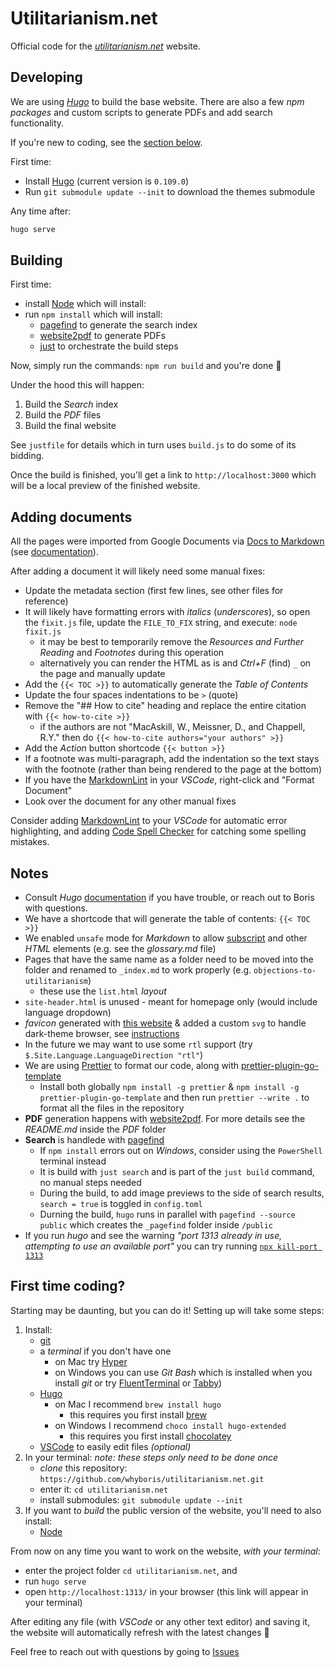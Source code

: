# Utilitarianism.net

Official code for the [_utilitarianism.net_](https://www.utilitarianism.net/) website.

## Developing

We are using [_Hugo_](https://gohugo.io/) to build the base website. There are also a few _npm packages_ and custom scripts to generate PDFs and add search functionality.

If you're new to coding, see the [section below](#first-time-coding).

First time:

- Install [Hugo](https://gohugo.io/getting-started/installing/) (current version is `0.109.0`)
- Run `git submodule update --init` to download the themes submodule

Any time after:

```sh
hugo serve
```

## Building

First time:

- install [Node](https://nodejs.org/en/) which will install:
- run `npm install` which will install:
  - [pagefind](https://pagefind.app) to generate the search index
  - [website2pdf](https://github.com/jgazeau/website2pdf) to generate PDFs
  - [just](https://github.com/casey/just) to orchestrate the build steps

Now, simply run the commands: `npm run build` and you're done 🚀

Under the hood this will happen:

1. Build the _Search_ index
2. Build the _PDF_ files
3. Build the final website

See `justfile` for details which in turn uses `build.js` to do some of its bidding.

Once the build is finished, you'll get a link to `http://localhost:3000` which will be a local preview of the finished website.

## Adding documents

All the pages were imported from Google Documents via [Docs to Markdown](https://workspace.google.com/u/0/marketplace/app/docs_to_markdown/700168918607) (see [documentation](https://github.com/evbacher/gd2md-html/wiki)).

After adding a document it will likely need some manual fixes:

- Update the metadata section (first few lines, see other files for reference)
- It will likely have formatting errors with _italics_ (_underscores_), so open the `fixit.js` file, update the `FILE_TO_FIX` string, and execute: `node fixit.js`
  - it may be best to temporarily remove the _Resources and Further Reading_ and _Footnotes_ during this operation
  - alternatively you can render the HTML as is and _Ctrl+F_ (find) `_` on the page and manually update
- Add the `{{< TOC >}}` to automatically generate the _Table of Contents_
- Update the four spaces indentations to be `>` (quote)
- Remove the "## How to cite" heading and replace the entire citation with `{{< how-to-cite >}}`
  - if the authors are not "MacAskill, W., Meissner, D., and Chappell, R.Y." then do `{{< how-to-cite authors="your authors" >}}`
- Add the _Action_ button shortcode `{{< button >}}`
- If a footnote was multi-paragraph, add the indentation so the text stays with the footnote (rather than being rendered to the page at the bottom)
- If you have the [MarkdownLint](https://marketplace.visualstudio.com/items?itemName=DavidAnson.vscode-markdownlint) in your _VSCode_, right-click and "Format Document"
- Look over the document for any other manual fixes

Consider adding [MarkdownLint](https://marketplace.visualstudio.com/items?itemName=DavidAnson.vscode-markdownlint) to your _VSCode_ for automatic error highlighting, and adding [Code Spell Checker](https://marketplace.visualstudio.com/items?itemName=streetsidesoftware.code-spell-checker) for catching some spelling mistakes.

## Notes

- Consult _Hugo_ [documentation](https://gohugo.io/documentation/) if you have trouble, or reach out to Boris with questions.
- We have a shortcode that will generate the table of contents: `{{< TOC >}}`
- We enabled `unsafe` mode for _Markdown_ to allow [subscript](https://discourse.gohugo.io/t/footnote-sup-tag-not-working-inside-markdownify-help/25426) and other _HTML_ elements (e.g. see the _glossary.md_ file)
- Pages that have the same name as a folder need to be moved into the folder and renamed to `_index.md` to work properly (e.g. `objections-to-utilitarianism`)
  - these use the `list.html` _layout_
- `site-header.html` is unused - meant for homepage only (would include language dropdown)
- _favicon_ generated with [this website](https://realfavicongenerator.net/) & added a custom `svg` to handle dark-theme browser, see [instructions](https://web.dev/building-an-adaptive-favicon/)
- In the future we may want to use some `rtl` support (try `$.Site.Language.LanguageDirection "rtl"`)
- We are using [Prettier](https://prettier.io/) to format our code, along with [prettier-plugin-go-template](https://github.com/NiklasPor/prettier-plugin-go-template)
  - Install both globally `npm install -g prettier` & `npm install -g prettier-plugin-go-template` and then run `prettier --write .` to format all the files in the repository
- **PDF** generation happens with [website2pdf](https://github.com/jgazeau/website2pdf). For more details see the _README.md_ inside the _PDF_ folder
- **Search** is handlede with [pagefind](https://pagefind.app/)
  - If `npm install` errors out on _Windows_, consider using the `PowerShell` terminal instead
  - It is build with `just search` and is part of the `just build` command, no manual steps needed
  - During the build, to add image previews to the side of search results, `search = true` is toggled in `config.toml`
  - Durning the build, `hugo` runs in parallel with `pagefind --source public` which creates the `_pagefind` folder inside `/public`
- If you run _hugo_ and see the warning _"port 1313 already in use, attempting to use an available port"_ you can try running [`npx kill-port 1313`](https://github.com/tiaanduplessis/kill-port)

## First time coding?

Starting may be daunting, but you can do it! Setting up will take some steps:

1. Install:
   - [git](https://git-scm.com/)
   - a _terminal_ if you don't have one
     - on Mac try [Hyper](https://hyper.is)
     - on Windows you can use _Git Bash_ which is installed when you install _git_ or try [FluentTerminal](https://github.com/felixse/FluentTerminal) or [Tabby](https://github.com/Eugeny/tabby))
   - [Hugo](https://gohugo.io/getting-started/installing/)
     - on Mac I recommend `brew install hugo`
       - this requires you first install [brew](https://brew.sh/)
     - on Windows I recommend `choco install hugo-extended`
       - this requires you first install [chocolatey](https://chocolatey.org/)
   - [VSCode](https://code.visualstudio.com) to easily edit files _(optional)_
2. In your terminal: _note: these steps only need to be done once_
   - _clone_ this repository: `https://github.com/whyboris/utilitarianism.net.git`
   - enter it: `cd utilitarianism.net`
   - install submodules: `git submodule update --init`
3. If you want to _build_ the public version of the website, you'll need to also install:
   - [Node](https://nodejs.org/en/)

From now on any time you want to work on the website, _with your terminal_:

- enter the project folder `cd utilitarianism.net`, and
- run `hugo serve`
- open `http://localhost:1313/` in your browser (this link will appear in your terminal)

After editing any file (with _VSCode_ or any other text editor) and saving it, the website will automatically refresh with the latest changes 🎉

Feel free to reach out with questions by going to [Issues](https://github.com/whyboris/utilitarianism.net/issues)
